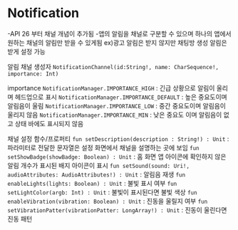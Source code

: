 # Notification

-API 26 부터 채널 개념이 추가됨
-앱의 알림을 채널로 구분할 수 있으며 하나의 앱에서 원하는 채널의 알림만 받을 수 있게됨
ex)광고 알림은 받지 않지만 채팅방 생성 알림은 받게 설정 가능

알림 채널 생성자
`NotificationChannel(id:String!, name: CharSequence!, importance: Int)`

importance
`NotificationManager.IMPORTANCE_HIGH` : 긴급 상황으로 알림이 울리며 헤드업으로 표시
`NotificationManager.IMPORTANCE_DEFAULT` : 높은 중요도이며 알림음이 울림
`NotificationManager.IMPORTANCE_LOW` : 중간 중요도이며 알림음이 울리지 않음
`NotificationManager.IMPORTANCE_MIN` : 낮은 중요도 이며 알림음이 없고 상태 바에도 표시되지 않음

채널 설정 함수/프로퍼티
`fun setDescription(description : String!) : Unit` : 파라미터로 전달한 문자열은 설정 화면에서 채널을 설명하는 곳에 보임
`fun setShowBadge(showBadge: Boolean) : Unit` : 홈 화면 앱 아이콘에 확인하지 않은 알림 개수가 표시된 배지 아이콘이 표시
`fun setSound(sound: Uri!, audioAttributes: AudioAttributes!) : Unit` : 알림음 재생
`fun enableLights(lights: Boolean) : Unit` : 불빛 표시 여부
`fun setLightColor(argb: Int) : Unit` : 불빛이 표시된다면 불빛 색상
`fun enableVibration(vibration: Boolean) : Unit` : 진동을 울릴지 여부
`fun setVibrationPatter(vibrationPatter: LongArray!) : Unit` : 진동이 울린다면 진동 패턴






